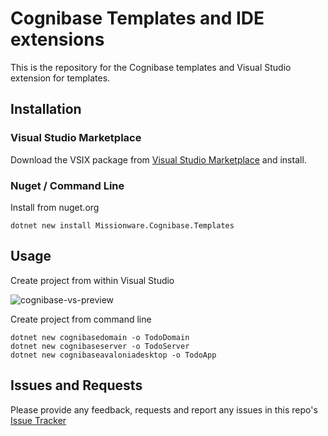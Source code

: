 # Cognibase Templates and IDE extensions
This is the repository for the Cognibase templates and Visual Studio extension for templates. 

## Installation

### Visual Studio Marketplace

Download the VSIX package from [Visual Studio Marketplace](https://marketplace.visualstudio.com/items?itemName=Missionware.CognibaseTemplatesPackage) and install.

### Nuget / Command Line
 
Install from nuget.org 

```
dotnet new install Missionware.Cognibase.Templates
```

## Usage

Create project from within Visual Studio 

![cognibase-vs-preview](https://github.com/Missionware/cognibase-vs-addin/assets/1830368/1688c3e1-2db4-4886-94c5-54df70bdc37d)

Create project from command line

```batch
dotnet new cognibasedomain -o TodoDomain
dotnet new cognibaseserver -o TodoServer
dotnet new cognibaseavaloniadesktop -o TodoApp
```

## Issues and Requests

Please provide any feedback, requests and report any issues in this repo's [Issue Tracker](https://github.com/Missionware/cognibase-vs-addin/issues)
